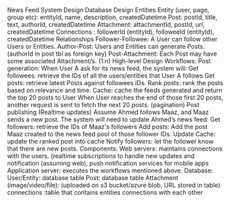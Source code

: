 News Feed System Design
Database Design
Entities
Entity (user, page, group etc): entityId, name, description, createdDatetime
Post: postId, title, text, authorId, createdDatetime
Attachment: attachmentId, postId, url, createdDatetime
Connections : followerId (entityId), followeeId (entityId), createdDatetime
Relationships
Follower-Followee: A User can follow other Users or Entities. 
Author-Post: Users and Entities can generate Posts. (authorId in post tbl as foreign key)
Post-Attachment: Each Post may have some associated Attachment/s. (1:n)
High-level Design
Workflows:
Post generation:
When User A ask for its news feed, the system will:
Get followees: retrieve the IDs of all the users/entities that User A follows
Get posts: retrieve latest Posts against followees IDs.
Rank posts: rank the posts based on relevance and time.
Cache: cache the feeds generated and return the top 20 posts to User
When User reaches the end of those first 20 posts, another request is sent to fetch the next 20 posts. (pagination)
Post publishing (Realtime updates)
Assume Ahmed follows Maaz, and Maaz sends a new post. The system will need to update Ahmed’s news feed:
Get followers: retrieve the IDs of Maaz's followers
Add posts: Add the post Maaz created to the news feed pool of those follower IDs.
Update Cache: update the ranked post into cache
Notify followers: let the follower know that there are new posts.
Components:
Web servers: maintains connections with the users. (realtime subscriptions to handle new updates and notification (assuming web), push notification services for mobile apps
Application server: executes the workflows mentioned above.
Database:
User/Entity: database table
Post: database table
Attachment (image/video/file): (uploaded on s3 bucket/azure blob,  URL stored in table)
connections :table that contains entities connections with each other




